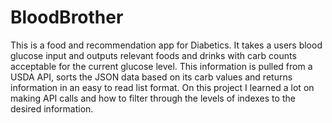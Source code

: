 # BloodBrother
This is a food and recommendation app for Diabetics. It takes a users blood glucose input and outputs relevant foods and drinks with carb counts acceptable for the current glucose level. This information is pulled from a USDA API, sorts the JSON data based on its carb values and returns information in an easy to read list format. On this project I learned a lot on making API calls and how to filter through the levels of indexes to the desired information.
